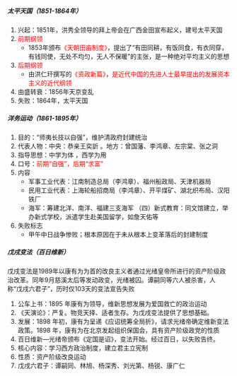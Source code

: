 ##### 太平天国（1851-1864年）

1. 兴起：1851年，洪秀全领导的拜上帝会在广西金田宣布起义，建号太平天国
2. <font color=red>前期纲领</font>
   - 1853年颁布<font color=red>《天朝田亩制度》</font>，提出了“有田同耕，有饭同食，有衣同穿，有钱同使，无处不均匀，无人不保暖”的主张，是一种绝对平均主义的思想
3. <font color=red>后期纲领</font>
   - 由洪仁玕撰写的<font color=red>《资政新篇》</font>，<font color=red>是近代中国的先进人士最早提出的发展资本主义的近代纲领</font>
4. 由盛转衰：1856年天京变乱
5. 失败：1864年，太平天国

##### 洋务运动（1861-1895年）

1. 目的：“师夷长技以自强”，维护清政府封建统治
2. 代表人物：中央：恭亲王奕訢 。地方：曾国藩、李鸿章、左宗棠、张之洞
3. 指导思想：中学为体 ，西学为用
4. 口号：<font color=red>前期“自强”，后期“求富”</font>
5. 内容
   - 军事工业代表：江南制造总局（李鸿章）、福州船政局、天津机器局
   - 民用工业代表：上海轮船招商局（李鸿章）、开平煤矿、湖北织布局、汉阳铁厂
   - 海军：筹建北洋、南洋、福建三支海军
   （四）新式教育：同文馆建立，举办新式学校，派遣学生赴美国留学，如詹天佑等
6. 失败标志
   - 甲午中日战争惨败；根本原因在于未从根本上变革落后的封建制度

##### 戊戌变法（百日维新）

​	戊戌变法是1989年以康有为为首的改良主义者通过光绪皇帝所进行的资产阶级政治改革。同年9月慈溪太后等发动政变，光绪被囚。谭嗣同等六人被杀害，人称“戊戌六君子”，历时仅103天的变法宣告失败

1. 公车上书：1895 年康有为领导，维新思想发展为爱国救亡的政治运动
2. 《天演论》：严复。物竞天择、适者生存。为戊戌变法提供了思想基础。
3. 发展：1898 年初，康有为呈递《应诏统筹全局折》，请求光绪帝确定维新变法政策。1898 年，康有为在北京发起组织保国会，具有资产阶级政党的性质
4. 百日维新—光绪帝颁布《定国是诏》，变法开始。经过百日，以失败告终。 
5. 核心内容：学习西方政治制度，建立君主立宪制
6. 性质：资产阶级改良运动
7. 戊戌六君子：谭嗣同、林旭、杨深秀、刘光第、杨锐、康广仁
